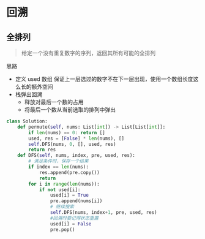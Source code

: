 # 回溯

## 全排列

> 给定一个没有重复数字的序列，返回其所有可能的全排列

思路

- 定义 used 数组
  保证上一层选过的数字不在下一层出现，使用一个数组长度这么长的额外空间
- 栈弹出回溯
  - 释放对最后一个数的占用
  - 将最后一个数从当前选取的排列中弹出

```python
class Solution:
    def permute(self, nums: List[int]) -> List[List[int]]:
        if len(nums) == 0: return []
        used, res = [False] * len(nums), []
        self.DFS(nums, 0, [], used, res)
        return res
    def DFS(self, nums, index, pre, used, res):
        # 满足条件时，保存一个结果
        if index == len(nums):
            res.append(pre.copy())
            return
        for i in range(len(nums)):
            if not used[i]:
                used[i] = True
                pre.append(nums[i])
                # 继续搜索
                self.DFS(nums, index+1, pre, used, res)
                #回溯时要记得状态重置
                used[i] = False
                pre.pop()
```
